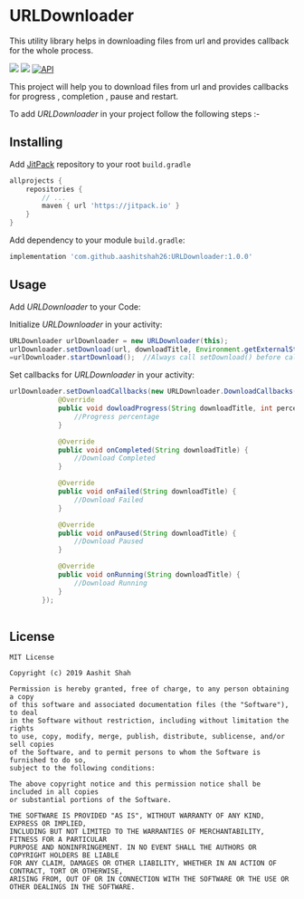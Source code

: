 # URLDownloader
This utility library helps in downloading files from url and provides callback for the whole process.

[![](https://jitpack.io/v/aashitshah26/URLDownloader.svg)](https://jitpack.io/#aashitshah26/URLDownloader)
![](https://img.shields.io/apm/l/vim-mode)
[![API](https://img.shields.io/badge/API-19%2B-brightgreen.svg?style=flat)](https://android-arsenal.com/api?level=19)

This project will help you to download files from url and provides callbacks for progress , completion , pause and restart.


To add *URLDownloader* in your project follow the following steps :-

## Installing

Add [JitPack](https://jitpack.io) repository to your root `build.gradle`

```gradle
allprojects {
    repositories {
        // ...
        maven { url 'https://jitpack.io' }
    }
}
```
Add dependency to your module `build.gradle`:

```gradle
implementation 'com.github.aashitshah26:URLDownloader:1.0.0'
```

## Usage

Add *URLDownloader* to your Code:

Initialize *URLDownloader* in your activity:

```java
URLDownloader urlDownloader = new URLDownloader(this);
urlDownloader.setDownload(url, downloadTitle, Environment.getExternalStorageDirectory().getPath());
=urlDownloader.startDownload();  //Always call setDownload() before calling startDownload()
```

Set callbacks for *URLDownloader* in your activity:

```java
urlDownloader.setDownloadCallbacks(new URLDownloader.DownloadCallbacks() {
            @Override
            public void dowloadProgress(String downloadTitle, int percent) {
                //Progress percentage
            }

            @Override
            public void onCompleted(String downloadTitle) {
                //Download Completed
            }

            @Override
            public void onFailed(String downloadTitle) {
                //Download Failed
            }

            @Override
            public void onPaused(String downloadTitle) {
                //Download Paused
            }

            @Override
            public void onRunning(String downloadTitle) {
                //Download Running
            }
        });
        
```


## License 

    MIT License

    Copyright (c) 2019 Aashit Shah

    Permission is hereby granted, free of charge, to any person obtaining a copy 
    of this software and associated documentation files (the "Software"), to deal
    in the Software without restriction, including without limitation the rights
    to use, copy, modify, merge, publish, distribute, sublicense, and/or sell copies
    of the Software, and to permit persons to whom the Software is furnished to do so,
    subject to the following conditions:

    The above copyright notice and this permission notice shall be included in all copies
    or substantial portions of the Software.

    THE SOFTWARE IS PROVIDED "AS IS", WITHOUT WARRANTY OF ANY KIND, EXPRESS OR IMPLIED,
    INCLUDING BUT NOT LIMITED TO THE WARRANTIES OF MERCHANTABILITY, FITNESS FOR A PARTICULAR
    PURPOSE AND NONINFRINGEMENT. IN NO EVENT SHALL THE AUTHORS OR COPYRIGHT HOLDERS BE LIABLE
    FOR ANY CLAIM, DAMAGES OR OTHER LIABILITY, WHETHER IN AN ACTION OF CONTRACT, TORT OR OTHERWISE,
    ARISING FROM, OUT OF OR IN CONNECTION WITH THE SOFTWARE OR THE USE OR OTHER DEALINGS IN THE SOFTWARE.
